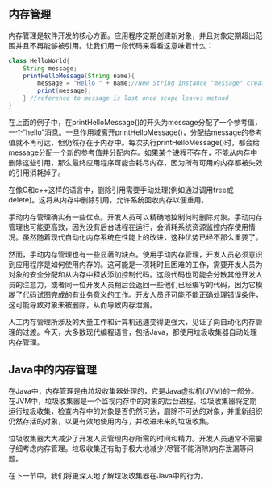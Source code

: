 ## 内存管理

内存管理是软件开发的核心方面。应用程序定期创建新对象，并且对象定期超出范围并且不再能够被引用。让我们用一段代码来看看这意味着什么：

```java
class HelloWorld{
    String message;
    printHelloMessage(String name){
        message = "Hello " + name;//New String instance "message" created
        print(message);
    } //reference to message is lost once scope leaves method
}
```

在上面的例子中，在printHelloMessage()的开头为message分配了一个参考值，一个“hello”消息。一旦作用域离开printHelloMessage()，分配给message的参考值就不再可达，但仍然存在于内存中。每次执行printHelloMessage()时，都会给message分配一个新的参考值并分配内存。如果某个进程不存在，不能从内存中删除这些引用，那么最终应用程序可能会耗尽内存，因为所有可用的内存都被失效的引用消耗掉了。

在像C和c++这样的语言中，删除引用需要手动处理(例如通过调用free或delete)。这将从内存中删除引用，允许系统回收内存以便重用。

手动内存管理确实有一些优点。开发人员可以精确地控制何时删除对象。手动内存管理也可能更高效，因为没有后台进程在运行，会消耗系统资源监控内存使用情况。虽然随着现代自动化内存系统在性能上的改进，这种优势已经不那么重要了。

然而，手动内存管理也有一些显著的缺点。使用手动内存管理，开发人员必须意识到应用程序是如何使用内存的。这可能是一项耗时且困难的工作，需要开发人员为对象的安全分配和从内存中释放添加控制代码。这段代码也可能会分散其他开发人员的注意力，或者同一位开发人员稍后会返回一些他们已经编写的代码，因为它模糊了代码试图完成的有业务意义的工作。开发人员还可能不能正确处理错误条件，这可能导致对象未被删除，从而导致内存泄漏。

人工内存管理所涉及的大量工作和计算机迅速变得更强大，见证了向自动化内存管理的过渡。今天，大多数现代编程语言，包括Java，都使用垃圾收集器自动处理内存管理。

 

## Java中的内存管理

在Java中，内存管理是由垃圾收集器处理的，它是Java虚拟机(JVM)的一部分。在JVM中，垃圾收集器是一个监视内存中的对象的后台进程。垃圾收集器将定期运行垃圾收集，检查内存中的对象是否仍然可达，删除不可达的对象，并重新组织仍然存活的对象，以更有效地使用内存，并改进未来的垃圾收集。

垃圾收集器大大减少了开发人员管理内存所需的时间和精力。开发人员通常不需要仔细考虑内存管理。垃圾收集还有助于极大地减少(尽管不能消除)内存泄漏等问题。

在下一节中，我们将更深入地了解垃圾收集器在Java中的行为。